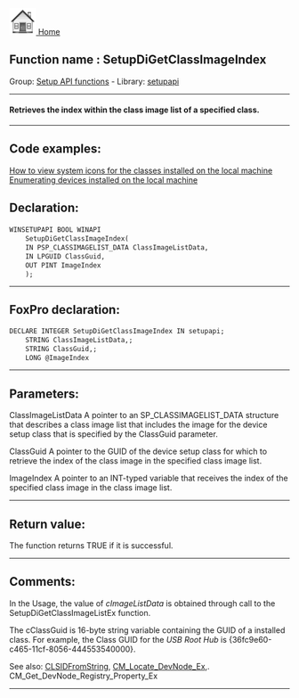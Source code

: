 [<img src="../../images/home.png"> Home ](https://github.com/VFPX/Win32API)  

## Function name : SetupDiGetClassImageIndex
Group: [Setup API functions](../../functions_group.md#Setup_API_functions)  -  Library: [setupapi](../../Libraries.md#setupapi)  
***  


#### Retrieves the index within the class image list of a specified class.
***  


## Code examples:
[How to view system icons for the classes installed on the local machine](../../samples/sample_544.md)  
[Enumerating devices installed on the local machine](../../samples/sample_545.md)  

## Declaration:
```foxpro  
WINSETUPAPI BOOL WINAPI
	SetupDiGetClassImageIndex(
	IN PSP_CLASSIMAGELIST_DATA ClassImageListData,
	IN LPGUID ClassGuid,
	OUT PINT ImageIndex
	);  
```  
***  


## FoxPro declaration:
```foxpro  
DECLARE INTEGER SetupDiGetClassImageIndex IN setupapi;
	STRING ClassImageListData,;
	STRING ClassGuid,;
	LONG @ImageIndex  
```  
***  


## Parameters:
ClassImageListData 
A pointer to an SP_CLASSIMAGELIST_DATA structure that describes a class image list that includes the image for the device setup class that is specified by the ClassGuid parameter. 

ClassGuid 
A pointer to the GUID of the device setup class for which to retrieve the index of the class image in the specified class image list. 

ImageIndex 
A pointer to an INT-typed variable that receives the index of the specified class image in the class image list.  
***  


## Return value:
The function returns TRUE if it is successful.  
***  


## Comments:
In the Usage, the value of <Em>cImageListData</Em> is obtained through call to the SetupDiGetClassImageListEx function.  
  
The cClassGuid is 16-byte string variable containing the GUID of a installed class. For example, the Class GUID for the <Em>USB Root Hub</Em> is {36fc9e60-c465-11cf-8056-444553540000}.  
  
See also: [CLSIDFromString](../ole32/CLSIDFromString.md), [CM_Locate_DevNode_Ex,](..//CM_Locate_DevNode_Ex,.md).  
	CM_Get_DevNode_Registry_Property_Ex   
  
***  

